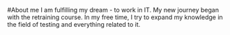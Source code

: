 #About me
I am fulfilling my dream - to work in IT. My new journey began with the retraining course. In my free time, I try to expand my knowledge in the field of testing and everything related to it.